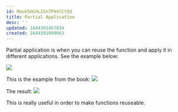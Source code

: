 ```yaml
---
id: Meuk5HCHLISn7PV4lCtXd
title: Partial Application
desc: ''
updated: 1644391457834
created: 1644391099063
---
```

Partial application is when you can reuse the function and apply it in different applications.
See the example below:

![](/assets/images/2022-02-09-08-18-38.png)

This is the example from the book:
![](/assets/images/2022-02-09-08-19-05.png)

The result:
![](/assets/images/2022-02-09-08-20-55.png)

This is really useful in order to make functions reuseable.


